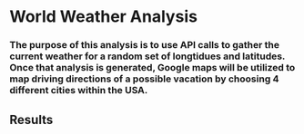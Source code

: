 # World Weather Analysis

### The purpose of this analysis is to use API calls to gather the current weather for a random set of longtidues and latitudes. Once that analysis is generated, Google maps will be utilized to map driving directions of a possible vacation by choosing 4 different cities within the USA.

## Results

#### 
